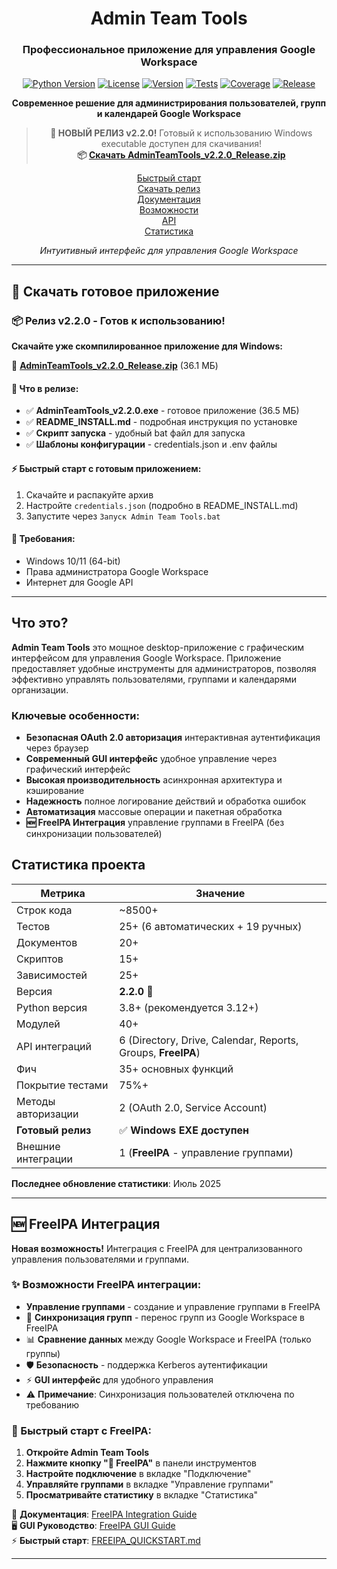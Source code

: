 ﻿<div align="center">

#  Admin Team Tools

### Профессиональное приложение для управления Google Workspace

[![Python Version](https://img.shields.io/badge/python-3.8%2B-blue.svg)](https://python.org)
[![License](https://img.shields.io/badge/license-MIT-green.svg)](LICENSE)
[![Version](https://img.shields.io/badge/version-2.2.0-brightgreen.svg)](https://github.com/Ashushkow/google-workspace-admin-tools/releases/tag/v2.2.0)
[![Tests](https://img.shields.io/badge/tests-25%2B%20passing-success.svg)](#testing)
[![Coverage](https://img.shields.io/badge/coverage-75%25-green.svg)](#testing)
[![Release](https://img.shields.io/badge/release-ready%20to%20use-success.svg)](https://github.com/Ashushkow/google-workspace-admin-tools/releases/tag/v2.2.0)

**Современное решение для администрирования пользователей, групп и календарей Google Workspace**

> **🎉 НОВЫЙ РЕЛИЗ v2.2.0!** Готовый к использованию Windows executable доступен для скачивания!  
> **📦 [Скачать AdminTeamTools_v2.2.0_Release.zip](https://github.com/Ashushkow/google-workspace-admin-tools/releases/tag/v2.2.0)**

[ Быстрый старт](#-быстрый-старт)  
[ Скачать релиз](#-скачать-готовое-приложение)  
[ Документация](#-документация)  
[ Возможности](#-возможности)  
[ API](#-api-и-интеграции)  
[ Статистика](#-статистика-проекта)

*Интуитивный интерфейс для управления Google Workspace*

</div>

---

## 🎯 Скачать готовое приложение

### 📦 Релиз v2.2.0 - Готов к использованию!

**Скачайте уже скомпилированное приложение для Windows:**

🔗 **[AdminTeamTools_v2.2.0_Release.zip](https://github.com/Ashushkow/google-workspace-admin-tools/releases/tag/v2.2.0)** (36.1 МБ)

#### 🚀 Что в релизе:
- ✅ **AdminTeamTools_v2.2.0.exe** - готовое приложение (36.5 МБ)
- ✅ **README_INSTALL.md** - подробная инструкция по установке
- ✅ **Скрипт запуска** - удобный bat файл для запуска
- ✅ **Шаблоны конфигурации** - credentials.json и .env файлы

#### ⚡ Быстрый старт с готовым приложением:
1. Скачайте и распакуйте архив
2. Настройте `credentials.json` (подробно в README_INSTALL.md)
3. Запустите через `Запуск Admin Team Tools.bat`

#### 🔧 Требования:
- Windows 10/11 (64-bit)
- Права администратора Google Workspace
- Интернет для Google API

---

##  Что это?

**Admin Team Tools**  это мощное desktop-приложение с графическим интерфейсом для управления Google Workspace. Приложение предоставляет удобные инструменты для администраторов, позволяя эффективно управлять пользователями, группами и календарями организации.

###  Ключевые особенности:

-  **Безопасная OAuth 2.0 авторизация**  интерактивная аутентификация через браузер
-  **Современный GUI интерфейс**  удобное управление через графический интерфейс
-  **Высокая производительность**  асинхронная архитектура и кэширование
-  **Надежность**  полное логирование действий и обработка ошибок
-  **Автоматизация**  массовые операции и пакетная обработка
-  **🆕 FreeIPA Интеграция**  управление группами в FreeIPA (без синхронизации пользователей)

##  Статистика проекта

| Метрика | Значение |
|---------|----------|
|  Строк кода | ~8500+ |
|  Тестов | 25+ (6 автоматических + 19 ручных) |
|  Документов | 20+ |
|  Скриптов | 15+ |
|  Зависимостей | 25+ |
|  Версия | **2.2.0** 🎉 |
|  Python версия | 3.8+ (рекомендуется 3.12+) |
|  Модулей | 40+ |
|  API интеграций | 6 (Directory, Drive, Calendar, Reports, Groups, **FreeIPA**) |
|  Фич | 35+ основных функций |
|  Покрытие тестами | 75%+ |
|  Методы авторизации | 2 (OAuth 2.0, Service Account) |
|  **Готовый релиз** | ✅ **Windows EXE доступен** |
|  Внешние интеграции | 1 (**FreeIPA** - управление группами) |

**Последнее обновление статистики**: Июль 2025

---

## 🆕 FreeIPA Интеграция

**Новая возможность!** Интеграция с FreeIPA для централизованного управления пользователями и группами.

### ✨ Возможности FreeIPA интеграции:

-  **Управление группами** - создание и управление группами в FreeIPA
- 🔄 **Синхронизация групп** - перенос групп из Google Workspace в FreeIPA
- 📊 **Сравнение данных** между Google Workspace и FreeIPA (только группы)
- 🛡️ **Безопасность** - поддержка Kerberos аутентификации
- ⚡ **GUI интерфейс** для удобного управления
- ⚠️ **Примечание**: Синхронизация пользователей отключена по требованию

### 🚀 Быстрый старт с FreeIPA:

1. **Откройте Admin Team Tools**
2. **Нажмите кнопку "🔗 FreeIPA"** в панели инструментов
3. **Настройте подключение** в вкладке "Подключение"
4. **Управляйте группами** в вкладке "Управление группами"
5. **Просматривайте статистику** в вкладке "Статистика"

📖 **Документация**: [FreeIPA Integration Guide](docs/FREEIPA_INTEGRATION_GUIDE.md)  
🖥️ **GUI Руководство**: [FreeIPA GUI Guide](docs/FREEIPA_GUI_GUIDE.md)  
⚡ **Быстрый старт**: [FREEIPA_QUICKSTART.md](FREEIPA_QUICKSTART.md)

---
